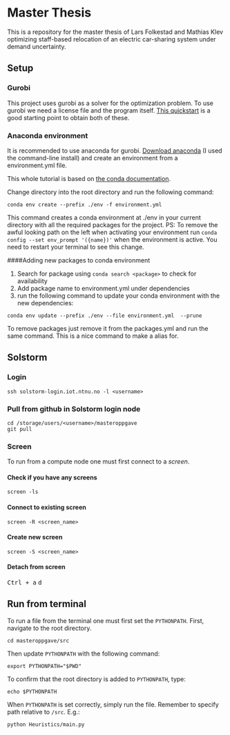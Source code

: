 # Master Thesis
This is a repository for the master thesis of Lars Folkestad and Mathias Klev optimizing staff-based relocation of
an electric car-sharing system under demand uncertainty. 

## Setup

### Gurobi
This project uses gurobi as a solver for the optimization problem. To use gurobi we need a license file and the program
itself. [This quickstart](https://www.gurobi.com/wp-content/plugins/hd_documentations/content/pdf/quickstart_mac_8.1.pdf#page=89&zoom=100,96,96)
 is a good starting point to obtain both of these.

### Anaconda environment
It is recommended to use anaconda for gurobi. [Download anaconda](https://docs.anaconda.com/anaconda/install/mac-os/) 
(I used the command-line install) and create an environment from a environment.yml file.


This whole tutorial is based on [the conda documentation](https://docs.conda.io/projects/conda/en/latest/user-guide/tasks/manage-environments.html).

Change directory into the root directory and run the following command:
```
conda env create --prefix ./env -f environment.yml
```
This command creates a conda environment at ./env in your current directory with all the required packages for the project.
PS: To remove the awful looking path on the left when activating your environment run `conda config --set env_prompt '({name})'`
when the environment is active. You need to restart your terminal to see this change. 

####Adding new packages to conda environment
1. Search for package using `conda search <package>` to check for availability
2. Add package name to environment.yml under dependencies
3. run the following command to update your conda environment with the new dependencies:
```
conda env update --prefix ./env --file environment.yml  --prune
```
To remove packages just remove it from the packages.yml and run the same command. 
This is a nice command to make a alias for.

## Solstorm
### Login
```
ssh solstorm-login.iot.ntnu.no -l <username>
```

### Pull from github in Solstorm login node
```
cd /storage/users/<username>/masteroppgave
git pull
```

### Screen
To run from a compute node one must first connect to a *screen*.
#### Check if you have any screens
```
screen -ls
```
#### Connect to existing screen
```
screen -R <screen_name>
```

#### Create new screen
```
screen -S <screen_name>
```

#### Detach from screen
<kbd>Ctrl + a</kbd> <kbd>d</kbd>

## Run from terminal
To run a file from the terminal one must first set the <code>PYTHONPATH</code>. First, navigate to the root directory.
```
cd masteroppgave/src
```
Then update <code>PYTHONPATH</code> with the following command:
```
export PYTHONPATH="$PWD"
```
To confirm that the root directory is added to <code>PYTHONPATH</code>, type:
```
echo $PYTHONPATH
```
When <code>PYTHONPATH</code> is set correctly, simply run the file. Remember to specify path relative to <code>/src</code>. E.g.:
```
python Heuristics/main.py
```
